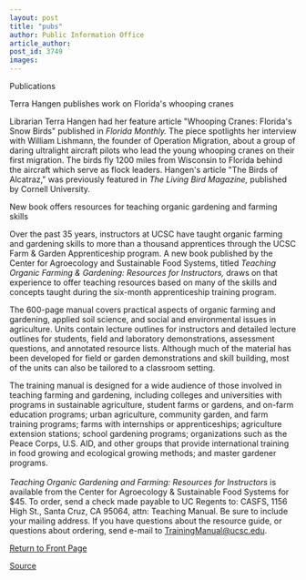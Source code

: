 ```yaml
---
layout: post
title: "pubs"
author: Public Information Office
article_author: 
post_id: 3749
images:
---
```


<p class="pagehead">
  Publications
</p>
<p class="sectionhead">
  Terra Hangen publishes work on Florida's whooping cranes
</p>
<p>
  Librarian Terra Hangen had her feature article "Whooping Cranes: Florida's Snow Birds" published in <i>Florida Monthly.</i> The piece spotlights her interview with William Lishmann, the founder of Operation Migration, about a group of daring ultralight aircraft pilots who lead the young whooping cranes on their first migration. The birds fly 1200 miles from Wisconsin to Florida behind the aircraft which serve as flock leaders. Hangen's article "The Birds of Alcatraz," was previously featured in <i>The Living Bird Magazine,</i> published by Cornell University.
</p>
<p class="sectionhead">
  New book offers resources for teaching organic gardening and farming skills
</p>
<p>
  Over the past 35 years, instructors at UCSC have taught organic farming and gardening skills to more than a thousand apprentices through the UCSC Farm &amp; Garden Apprenticeship program. A new book published by the Center for Agroecology and Sustainable Food Systems, titled <i>Teaching Organic Farming &amp; Gardening: Resources for Instructors,</i> draws on that experience to offer teaching resources based on many of the skills and concepts taught during the six-month apprenticeship training program.<br>
</p>
<p>
  The 600-page manual covers practical aspects of organic farming and gardening, applied soil science, and social and environmental issues in agriculture. Units contain lecture outlines for instructors and detailed lecture outlines for students, field and laboratory demonstrations, assessment questions, and annotated resource lists. Although much of the material has been developed for field or garden demonstrations and skill building, most of the units can also be tailored to a classroom setting.<br>
</p>
<p>
  The training manual is designed for a wide audience of those involved in teaching farming and gardening, including colleges and universities with programs in sustainable agriculture, student farms or gardens, and on-farm education programs; urban agriculture, community garden, and farm training programs; farms with internships or apprenticeships; agriculture extension stations; school gardening programs; organizations such as the Peace Corps, U.S. AID, and other groups that provide international training in food growing and ecological growing methods; and master gardener programs.<br>
  <br>
  <i>Teaching Organic Gardening and Farming: Resources for Instructors</i> is available from the Center for Agroecology &amp; Sustainable Food Systems for $45. To order, send a check made payable to UC Regents to: CASFS, 1156 High St., Santa Cruz, CA 95064, attn: Teaching Manual. Be sure to include your mailing address. If you have questions about the resource guide, or questions about ordering, send e-mail to <a href="mailto:TrainingManual@ucsc.edu">TrainingManual@ucsc.edu</a>.
</p>
<p>
  <a href="http://currents.ucsc.edu/">Return to Front Page</a>
</p>
<p><a href="http://www1.ucsc.edu/currents/02-03/02-24/pubs.html" title="Permalink to pubs">Source</a></p>
